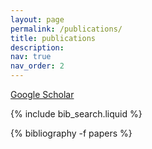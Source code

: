 ```yaml
---
layout: page
permalink: /publications/
title: publications
description: 
nav: true
nav_order: 2
---
```


[Google Scholar](https://scholar.google.com/citations?user=gxM0BLwAAAAJ&hl=en)

<!-- _pages/publications.md -->

<!-- Bibsearch Feature -->

{% include bib_search.liquid %}

<div class="publications">
 {% bibliography -f papers %}
</div>
